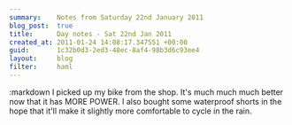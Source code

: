 ```yaml
---
summary:    Notes from Saturday 22nd January 2011
blog_post:  true
title:      Day notes - Sat 22nd Jan 2011
created_at: 2011-01-24 14:08:17.347551 +00:00
guid:       1c32b0d3-2ed3-48ec-8af4-98b3d6c93ee4
layout:     blog
filter:     haml
---
```

:markdown
  I picked up my bike from the shop.  It's much much much better now that it has MORE POWER.  I also bought some waterproof shorts in the hope that it'll make it slightly more comfortable to cycle in the rain.
